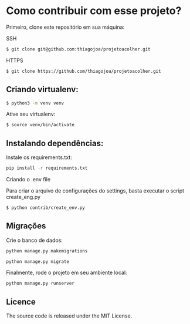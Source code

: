 # Como contribuir com esse projeto?

Primeiro, clone este repositório em sua máquina:

SSH
```bash
$ git clone git@github.com:thiagojoa/projetoacolher.git
```
HTTPS 
```bash
$ git clone https://github.com/thiagojoa/projetoacolher.git
```

## Criando virtualenv:


```bash
$ python3 -m venv venv
```
Ative seu virtualenv:

```bash
$ source venv/bin/activate
```


## Instalando dependências:


Instale os requirements.txt:

```bash
pip install -r requirements.txt
```

Criando o .env file

Para criar o arquivo de configurações do settings, basta executar o script create_eng.py

```bash
$ python contrib/create_env.py
```

## Migrações
Crie o banco de dados:

```bash
python manage.py makemigrations
```

```bash
python manage.py migrate
```

Finalmente, rode o projeto em seu ambiente local:

```bash
python manage.py runserver
```

## Licence

The source code is released under the MIT License.

